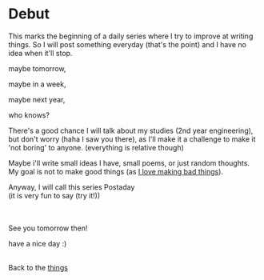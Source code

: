 # Debut

This marks the beginning of a daily series where I try to improve at writing things.
So I will post something everyday (that's the point) and I have no idea when it'll stop.

maybe tomorrow,

maybe in a week,

maybe next year,

who knows?

There's a good chance I will talk about my studies (2nd year engineering), but don't worry (haha I saw you there), as I'll make it a challenge to make it 'not boring' to anyone. (everything is relative though)

Maybe i'll write small ideas I have, small poems, or just random thoughts. My goal is not to make good things (as [I love making bad things](../things/bad_things.md)).

Anyway, I will call this series Postaday<br>
(it is very fun to say (try it!))
<br><br><br>

See you tomorrow then!

have a nice day :)<br><br>

Back to the [things](../things.md)